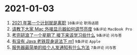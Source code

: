 # 2021-01-03

1. [2021 年第一个计划就是离职](https://www.v2ex.com/t/741147) `10条评论` `职场话题`
1. [请教下大家 Mac 外接显示器如何调节亮度](https://www.v2ex.com/t/741155) `9条评论` `MacBook Pro`
1. [考完研浪了一个星期了 接下来该学习些什么](https://www.v2ex.com/t/741152) `9条评论` `问与答`
1. [有没有 Java 老铁现身说法下 m1](https://www.v2ex.com/t/741149) `9条评论` `Apple`
1. [服务器最简单的给个人发通知有什么方法](https://www.v2ex.com/t/741156) `7条评论` `问与答`
